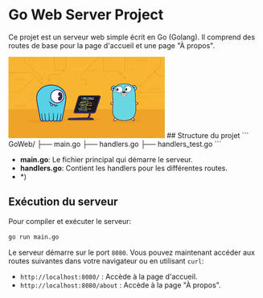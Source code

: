 
# Go Web Server Project

Ce projet est un serveur web simple écrit en Go (Golang). Il comprend des routes de base pour la page d'accueil et une page "À propos".

<img src="images.png" />
## Structure du projet
```
GoWeb/
├── main.go
├── handlers.go
├── handlers_test.go
```

- **main.go**: Le fichier principal qui démarre le serveur.
- **handlers.go**: Contient les handlers pour les différentes routes.
- *)


## Exécution du serveur

Pour compiler et exécuter le serveur:

```bash
go run main.go
```

Le serveur démarre sur le port `8080`. Vous pouvez maintenant accéder aux routes suivantes dans votre navigateur ou en utilisant `curl`:

- `http://localhost:8080/` : Accède à la page d'accueil.
- `http://localhost:8080/about` : Accède à la page "À propos".

